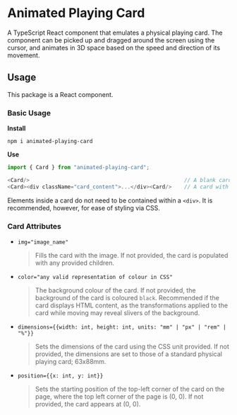 # Animated Playing Card

A TypeScript React component that emulates a physical playing card. The component can be picked up and dragged around the screen using the cursor, and animates in 3D space based on the speed and direction of its movement.

## Usage

This package is a React component.

### Basic Usage

**Install** 

```npm i animated-playing-card```

**Use**

```Javascript
import { Card } from "animated-playing-card";

<Card/>                                                 // A blank card, or one with an image
<Card><div className="card_content">...</div><Card/>    // A card with HTML content

```
Elements inside a card do not need to be contained within a ```<div>```. It is recommended, however, for ease of styling via CSS.

### Card Attributes


* ```img="image_name"```
    > Fills the card with the image. If not provided, the card is populated with any provided children.
* ```color="any valid representation of colour in CSS"```
    > The background colour of the card. If not provided, the background of the card is coloured `black`. Recommended if the card displays HTML content, as the transformations applied to the card while moving may reveal slivers of the background.
* ```dimensions={{width: int, height: int, units: "mm" | "px" | "rem" | "%"}}```
    > Sets the dimensions of the card using the CSS unit provided. If not provided, the dimensions are set to those of a standard physical playing card; 63x88mm. 
* ```position={{x: int, y: int}}```
    > Sets the starting position of the top-left corner of the card on the page, where the top left corner of the page is (0, 0). If not provided, the card appears at (0, 0).